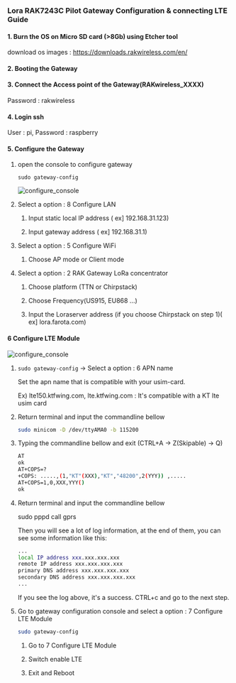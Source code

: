 ### Lora RAK7243C Pilot Gateway Configuration & connecting LTE Guide



#### 1. Burn the OS on Micro SD card (>8Gb) using Etcher tool

download os images : https://downloads.rakwireless.com/en/



#### 2. Booting the Gateway



#### 3. Connect the Access point of the Gateway(RAKwireless_XXXX)

Password : rakwireless



#### 4. Login ssh

User : pi, Password : raspberry



#### 5. Configure the Gateway

1. open the console to configure gateway

   ```sudo gateway-config```

   ![configure_console](../images/Configure_RAK_7243_Pilot/configure_console.png)

   

2. Select a option : 8 Configure LAN

   1) Input static local IP address ( ex] 192.168.31.123)

   2) Input gateway address ( ex] 192.168.31.1)

   

3. Select a option : 5 Configure WiFi

   1) Choose AP mode or Client mode

   

4. Select a option : 2 RAK Gateway LoRa concentrator

   1) Choose platform (TTN or Chirpstack)

   2) Choose Frequency(US915, EU868 ...)

   3) Input the Loraserver address (if you choose Chirpstack on step 1)( ex] lora.farota.com)



#### 6 Configure LTE Module

![configure_console](../images/Configure_RAK_7243_Pilot/configure_console.png)

1. ```sudo gateway-config``` -> Select a option : 6 APN name 

   Set the apn name that is compatible with your usim-card.

   Ex) lte150.ktfwing.com, lte.ktfwing.com : It's compatible with a KT lte usim card

2. Return terminal and input the commandline bellow

   ```bash
   sudo minicom -D /dev/ttyAMA0 -b 115200
   ```

   

3. Typing the commandline bellow and exit (CTRL+A -> Z(Skipable) -> Q)

   ```bash
   AT
   ok
   AT+COPS=?
   +COPS: .....,(1,"KT"(XXX),"KT","48200",2(YYY)) ,.....
   AT+COPS=1,0,XXX,YYY()
   ok
   ```

   

4. Return terminal and input the commandline bellow

   sudo pppd call gprs

   Then you will see a lot of log information, at the end of them, you can see some information like this:

   ```bash
   ...
   local IP address xxx.xxx.xxx.xxx
   remote IP address xxx.xxx.xxx.xxx
   primary DNS address xxx.xxx.xxx.xxx
   secondary DNS address xxx.xxx.xxx.xxx
   ...
   ```

   If you see the log above, it's a success. CTRL+c and  go to the next step.

   

5. Go to gateway configuration console and select a option : 7 Configure LTE Module

   ```bash
   sudo gateway-config
   ```

   1) Go to 7 Configure LTE Module

   2) Switch enable LTE 

   3) Exit and Reboot

   